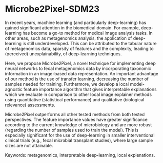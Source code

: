 # Microbe2Pixel-SDM23

In recent years, machine learning (and particularly deep-learning) has gained significant attention in the biomedical domain. For example, deep-learning has become a go-to method for medical image analysis tasks. In other areas, such as metagenomics analysis, the application of deep-learning is still underdeveloped. This can be attributed to the tabular nature of metagenomics data, sparsity of features and the complexity, leading to (perceived) unexplainability, of deep-learning techniques.

Here, we propose Microbe2Pixel, a novel technique for implementing deep neural networks to fecal metagenomics data by incorporating taxonomic information in an image-based data representation. An important advantage of our method is the use of transfer learning, decreasing the number of samples needed for training. Furthermore, we develop a local model-agnostic feature importance algorithm that gives interpretable explanations which we evaluate in comparison to other local image explainer methods using quantitative (statistical performance) and qualitative (biological relevance) assessments.

Microbe2Pixel outperforms all other tested methods from both tested perspectives. The feature importance values have greater significance according to the current knowledge of microbiology and are more robust (regarding the number of samples used to train the model). This is especially significant for the use of deep-learning in smaller interventional clinical trials (e.g., fecal microbial transplant studies), where large sample sizes are not attainable.

Keywords: metagenomics, interpretable deep-learning, local explenations.

